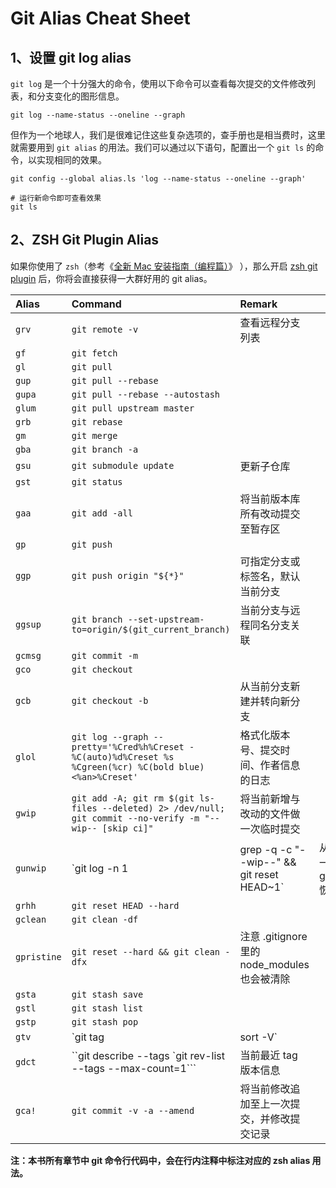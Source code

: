 # Git Alias Cheat Sheet

## 1、设置 git log alias

`git log` 是一个十分强大的命令，使用以下命令可以查看每次提交的文件修改列表，和分支变化的图形信息。

```text
git log --name-status --oneline --graph
```

但作为一个地球人，我们是很难记住这些复杂选项的，查手册也是相当费时，这里就需要用到 `git alias` 的用法。我们可以通过以下语句，配置出一个 `git ls` 的命令，以实现相同的效果。

```text
git config --global alias.ls 'log --name-status --oneline --graph'

# 运行新命令即可查看效果
git ls
```

## 2、ZSH Git Plugin Alias

如果你使用了 `zsh`（参考《[全新 Mac 安装指南（编程篇）](https://github.com/kaiye/kaiye.github.com/issues/2)》 ），那么开启 [zsh git plugin](https://github.com/robbyrussell/oh-my-zsh/wiki/Plugin:git) 后，你将会直接获得一大群好用的 git alias。

| Alias | Command | Remark |  |
| :--- | :--- | :--- | :--- |
| `grv` | `git remote -v` | 查看远程分支列表 |  |
| `gf` | `git fetch` |  |  |
| `gl` | `git pull` |  |  |
| `gup` | `git pull --rebase` |  |  |
| `gupa` | `git pull --rebase --autostash` |  |  |
| `glum` | `git pull upstream master` |  |  |
| `grb` | `git rebase` |  |  |
| `gm` | `git merge` |  |  |
| `gba` | `git branch -a` |  |  |
| `gsu` | `git submodule update` | 更新子仓库 |  |
| `gst` | `git status` |  |  |
| `gaa` | `git add -all` | 将当前版本库所有改动提交至暂存区 |  |
| `gp` | `git push` |  |  |
| `ggp` | `git push origin "${*}"` | 可指定分支或标签名，默认当前分支 |  |
| `ggsup` | `git branch --set-upstream-to=origin/$(git_current_branch)` | 当前分支与远程同名分支关联 |  |
| `gcmsg` | `git commit -m` |  |  |
| `gco` | `git checkout` |  |  |
| `gcb` | `git checkout -b` | 从当前分支新建并转向新分支 |  |
| `glol` | `git log --graph --pretty='%Cred%h%Creset -%C(auto)%d%Creset %s %Cgreen(%cr) %C(bold blue)<%an>%Creset'` | 格式化版本号、提交时间、作者信息的日志 |  |
| `gwip` | `git add -A; git rm $(git ls-files --deleted) 2> /dev/null; git commit --no-verify -m "--wip-- [skip ci]"` | 将当前新增与改动的文件做一次临时提交 |  |
| `gunwip` | \`git log -n 1 | grep -q -c "--wip--" && git reset HEAD~1\` | 从上一次 gwip 恢复 |
| `grhh` | `git reset HEAD --hard` |  |  |
| `gclean` | `git clean -df` |  |  |
| `gpristine` | `git reset --hard && git clean -dfx` | 注意 .gitignore 里的 node\_modules 也会被清除 |  |
| `gsta` | `git stash save` |  |  |
| `gstl` | `git stash list` |  |  |
| `gstp` | `git stash pop` |  |  |
| `gtv` | \`git tag | sort -V\` |  |
| `gdct` | ``git describe --tags `git rev-list --tags --max-count=1```  | 当前最近 tag 版本信息 |  |
| `gca!` | `git commit -v -a --amend` | 将当前修改追加至上一次提交，并修改提交记录 |  |

**注：本书所有章节中 git 命令行代码中，会在行内注释中标注对应的 zsh alias 用法。**

